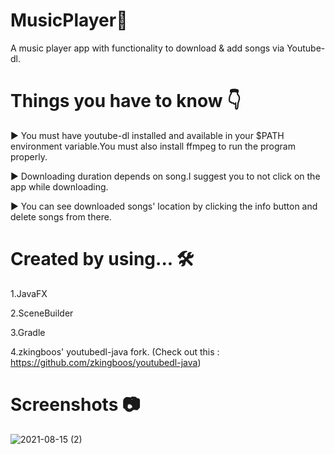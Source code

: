 # MusicPlayer🎵

A music player app with functionality to download & add songs via Youtube-dl.

# Things you have to know 👇

► You must have youtube-dl installed and available in your $PATH environment variable.You must also install ffmpeg to run the program properly.

► Downloading duration depends on song.I suggest you to not click on the app while downloading.

► You can see downloaded songs' location by clicking the info button and delete songs from there. 

# Created by using... 🛠

1.JavaFX 

2.SceneBuilder

3.Gradle

4.zkingboos' youtubedl-java fork. (Check out this : https://github.com/zkingboos/youtubedl-java)

# Screenshots 📷

![2021-08-15 (2)](https://user-images.githubusercontent.com/86152924/129460825-6cf12381-62e0-4412-b80e-fc2a6c936140.png)







 
 
 

